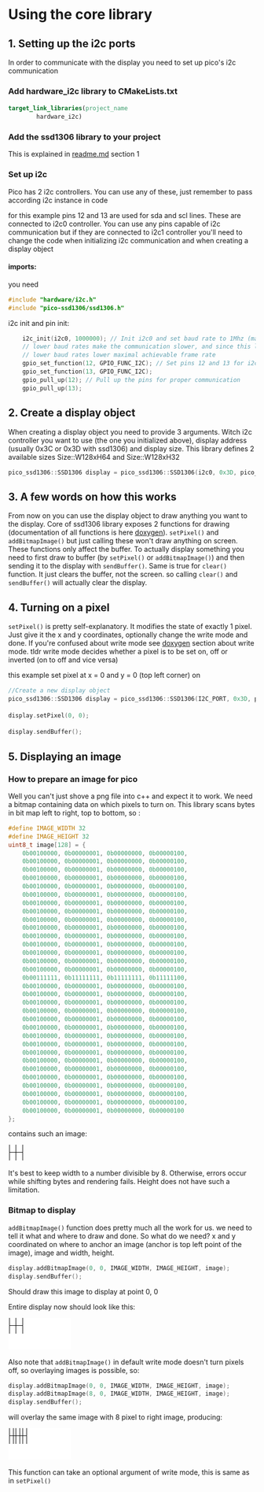 # Using the core library

## 1. Setting up the i2c ports
In order to communicate with the display you need to set up pico's i2c communication

### Add hardware_i2c library to CMakeLists.txt
```cmake
target_link_libraries(project_name
        hardware_i2c)
```

### Add the ssd1306 library to your project
This is explained in [readme.md](readme.md) section 1


### Set up i2c
Pico has 2 i2c controllers. You can use any of these, just remember to pass according i2c instance in code

for this example pins 12 and 13 are used for sda and scl lines. These are connected to i2c0 controller. You can use any 
pins capable of i2c communication but if they are connected to i2c1 controller you'll need to change the code when 
initializing i2c communication and when creating a display object

#### imports:
you need 
```c++
#include "hardware/i2c.h"
#include "pico-ssd1306/ssd1306.h"
```
i2c init and pin init:
```c++
    i2c_init(i2c0, 1000000); // Init i2c0 and set baud rate to 1Mhz (max supported speed by pico)
    // lower baud rates make the communication slower, and since this lib uses blocking writing,
    // lower baud rates lower maximal achievable frame rate
    gpio_set_function(12, GPIO_FUNC_I2C); // Set pins 12 and 13 for i2c role
    gpio_set_function(13, GPIO_FUNC_I2C);
    gpio_pull_up(12); // Pull up the pins for proper communication
    gpio_pull_up(13);
```

##  2. Create a display object
When creating a display object you need to provide 3 arguments. Witch i2c controller you want to use (the one you 
initialized above), display address (usually 0x3C or 0x3D with ssd1306) and display size. This library defines 2
available sizes Size::W128xH64 and Size::W128xH32 
```c++
pico_ssd1306::SSD1306 display = pico_ssd1306::SSD1306(i2c0, 0x3D, pico_ssd1306::Size::W128xH64);
```

## 3. A few words on how this works
From now on you can use the display object to draw anything you want to the display.
Core of ssd1306 library exposes 2 functions for drawing (documentation of all functions is here [doxygen](https://ssd1306.harbys.me)).
```setPixel()``` and ```addBitmapImage()``` but just calling these won't draw anything on screen. These functions only affect the buffer.
To actually display something you need to first draw to buffer (by ```setPixel()``` or ```addBitmapImage()```) and then sending it to the
display with ```sendBuffer()```. Same is true for ```clear()``` function. It just clears the buffer, not the screen. so 
calling ```clear()``` and ```sendBuffer()``` will actually clear the display.

## 4. Turning on a pixel
```setPixel()``` is pretty self-explanatory. It modifies the state of exactly 1 pixel. Just give it the x and y coordinates,
optionally change the write mode and done. If you're confused about write mode see [doxygen](https://ssd1306.harbys.me) 
section about write mode. tldr write mode decides whether a pixel is to be set on, off or inverted (on to off and vice versa)

this example set pixel at x = 0 and y = 0 (top left corner) on
```c++
//Create a new display object
pico_ssd1306::SSD1306 display = pico_ssd1306::SSD1306(I2C_PORT, 0x3D, pico_ssd1306::Size::W128xH64);

display.setPixel(0, 0);

display.sendBuffer();
```

## 5. Displaying an image

### How to prepare an image for pico
Well you can't just shove a png file into c++ and expect it to work. We need a bitmap containing data on which pixels
to turn on. This library scans bytes in bit map left to right, top to bottom, so :
```c++
#define IMAGE_WIDTH 32
#define IMAGE_HEIGHT 32
uint8_t image[128] = {
    0b00100000, 0b00000001, 0b00000000, 0b00000100, 
    0b00100000, 0b00000001, 0b00000000, 0b00000100, 
    0b00100000, 0b00000001, 0b00000000, 0b00000100, 
    0b00100000, 0b00000001, 0b00000000, 0b00000100, 
    0b00100000, 0b00000001, 0b00000000, 0b00000100, 
    0b00100000, 0b00000001, 0b00000000, 0b00000100, 
    0b00100000, 0b00000001, 0b00000000, 0b00000100, 
    0b00100000, 0b00000001, 0b00000000, 0b00000100, 
    0b00100000, 0b00000001, 0b00000000, 0b00000100, 
    0b00100000, 0b00000001, 0b00000000, 0b00000100, 
    0b00100000, 0b00000001, 0b00000000, 0b00000100, 
    0b00100000, 0b00000001, 0b00000000, 0b00000100, 
    0b00100000, 0b00000001, 0b00000000, 0b00000100, 
    0b00100000, 0b00000001, 0b00000000, 0b00000100, 
    0b00100000, 0b00000001, 0b00000000, 0b00000100, 
    0b00111111, 0b11111111, 0b11111111, 0b11111100, 
    0b00100000, 0b00000001, 0b00000000, 0b00000100, 
    0b00100000, 0b00000001, 0b00000000, 0b00000100, 
    0b00100000, 0b00000001, 0b00000000, 0b00000100, 
    0b00100000, 0b00000001, 0b00000000, 0b00000100, 
    0b00100000, 0b00000001, 0b00000000, 0b00000100, 
    0b00100000, 0b00000001, 0b00000000, 0b00000100, 
    0b00100000, 0b00000001, 0b00000000, 0b00000100, 
    0b00100000, 0b00000001, 0b00000000, 0b00000100, 
    0b00100000, 0b00000001, 0b00000000, 0b00000100, 
    0b00100000, 0b00000001, 0b00000000, 0b00000100, 
    0b00100000, 0b00000001, 0b00000000, 0b00000100, 
    0b00100000, 0b00000001, 0b00000000, 0b00000100, 
    0b00100000, 0b00000001, 0b00000000, 0b00000100, 
    0b00100000, 0b00000001, 0b00000000, 0b00000100, 
    0b00100000, 0b00000001, 0b00000000, 0b00000100, 
    0b00100000, 0b00000001, 0b00000000, 0b00000100 
};
```
contains such an image:

![example2](images/ex2.png) 

It's best to keep width to a number divisible by 8. Otherwise, errors occur while shifting bytes and rendering fails. 
Height does not have such a limitation.

### Bitmap to display
```addBitmapImage()``` function does pretty much all the work for us. we need to tell it what and where to draw and done.
So what do we need? x and y coordinated on where to anchor an image (anchor is top left point of the image), image and width, height.

```c++
display.addBitmapImage(0, 0, IMAGE_WIDTH, IMAGE_HEIGHT, image);
display.sendBuffer();
```
Should draw this image to display at point 0, 0

Entire display now should look like this:

![example2](images/ex3.png) 

Also note that ```addBitmapImage()``` in default write mode doesn't turn pixels off, so overlaying images is possible, so:

```c++
display.addBitmapImage(0, 0, IMAGE_WIDTH, IMAGE_HEIGHT, image);
display.addBitmapImage(8, 0, IMAGE_WIDTH, IMAGE_HEIGHT, image);
display.sendBuffer();
```
will overlay the same image with 8 pixel to right image, producing:

![example2](images/ex4.png)

This function can take an optional argument of write mode, this is same as in ```setPixel()```